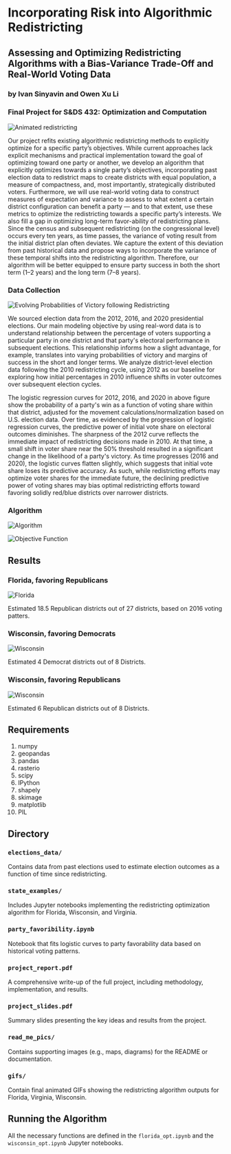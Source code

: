# Incorporating Risk into Algorithmic Redistricting
## Assessing and Optimizing Redistricting Algorithms with a Bias-Variance Trade-Off and Real-World Voting Data
### **by Ivan Sinyavin and Owen Xu Li**
### Final Project for S&DS 432: Optimization and Computation

![Animated redistricting](gifs/gif/district_optimization.gif)

Our project refits existing algorithmic redistricting methods to explicitly optimize for a specific party’s objectives. While current approaches lack explicit mechanisms and practical implementation toward the goal of optimizing toward one party or another, we develop an algorithm that explicitly optimizes towards a single
party’s objectives, incorporating past election data to redistrict maps to create districts with equal
population, a measure of compactness, and, most importantly, strategically distributed voters. Furthermore, we will use real-world voting data to construct measures of expectation and variance to
assess to what extent a certain district configuration can benefit a party — and to that extent,
use these metrics to optimize the redistricting towards a specific party’s interests. We also fill a
gap in optimizing long-term favor-ability of redistricting plans. Since the census and subsequent
redistricting (on the congressional level) occurs every ten years, as time passes, the variance of
voting result from the initial district plan often deviates. We capture the extent of this deviation
from past historical data and propose ways to incorporate the variance of these temporal shifts
into the redistricting algorithm. Therefore, our algorithm will be better equipped to ensure party
success in both the short term (1–2 years) and the long term (7–8 years).

### Data Collection
![Evolving Probabilities of Victory following Redistricting](read_me_pics/logistic_curves.png)

We sourced election data from the 2012, 2016, and 2020 presidential elections. Our main modeling objective by using real-word data is to understand relationship between the percentage of voters supporting a particular party in one district and that party's electoral performance in subsequent elections. This relationship informs how a slight advantage, for example, translates into varying probabilities of victory and margins of success in the short and longer terms. We analyze district-level election data following the 2010 redistricting cycle, using 2012 as our baseline for exploring how initial percentages in 2010 influence shifts in voter outcomes over subsequent election cycles. 

The logistic regression curves for 2012, 2016, and 2020 in above figure show the probability of a party's win as a function of voting share within that district, adjusted for the movement calculations/normalization based on U.S. election data. Over time, as evidenced by the progression of logistic regression curves, the predictive power of initial vote share on electoral outcomes diminishes. The sharpness of the 2012 curve reflects the immediate impact of redistricting decisions made in 2010. At that time, a small shift in voter share near the 50% threshold resulted in a significant change in the likelihood of a party's victory. As time progresses (2016 and 2020), the logistic curves flatten slightly, which suggests that initial vote share loses its predictive accuracy. As such, while redistricting efforts may optimize voter shares for the immediate future, the declining predictive power of voting shares may bias optimal redistricting efforts toward favoring solidly red/blue districts over narrower districts.

### Algorithm

![Algorithm](read_me_pics/algorithm.png)

![Objective Function](read_me_pics/objective_function.png)

## Results

### Florida, favoring Republicans

![Florida](read_me_pics/florida_1.png)

Estimated 18.5 Republican districts out of 27 districts, based on 2016 voting patters. 

### Wisconsin, favoring Democrats

![Wisconsin](read_me_pics/wisconsin_1.png)

Estimated 4 Democrat districts out of 8 Districts.

### Wisconsin, favoring Republicans

![Wisconsin](read_me_pics/wisconsin_2.png)

Estimated 6 Republican districts out of 8 Districts.

## Requirements
1. numpy
2. geopandas
3. pandas
4. rasterio
5. scipy
6. IPython
7. shapely
8. skimage
9. matplotlib
10. PIL

## Directory


### `elections_data/`
Contains data from past elections used to estimate election outcomes as a function of time since redistricting.

### `state_examples/`
Includes Jupyter notebooks implementing the redistricting optimization algorithm for Florida, Wisconsin, and Virginia.

### `party_favoribility.ipynb`
Notebook that fits logistic curves to party favorability data based on historical voting patterns.

### `project_report.pdf`
A comprehensive write-up of the full project, including methodology, implementation, and results.

### `project_slides.pdf`
Summary slides presenting the key ideas and results from the project.

### `read_me_pics/`
Contains supporting images (e.g., maps, diagrams) for the README or documentation.

### `gifs/`
Contain final animated GIFs showing the redistricting algorithm outputs for Florida, Virginia, Wisconsin.

## Running the Algorithm
All the necessary functions are defined in the `florida_opt.ipynb` and the `wisconsin_opt.ipynb` Jupyter notebooks.
 
